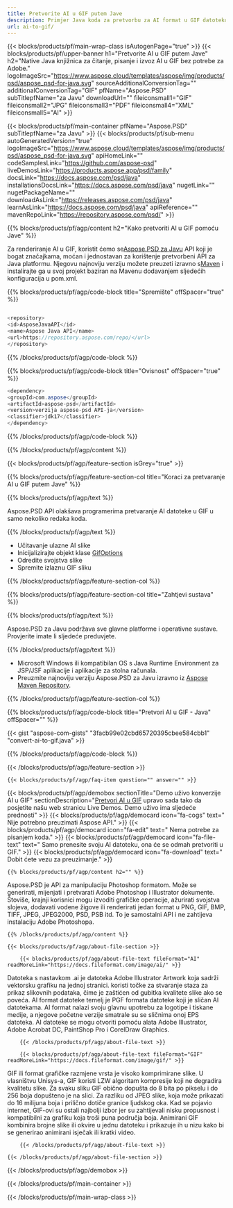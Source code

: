 ```yaml
---
title: Pretvorite AI u GIF putem Jave
description: Primjer Java koda za pretvorbu za AI format u GIF datoteku. Upotrijebite ovaj primjer koda za pretvaranje AI u GIF unutar bilo koje web- ili desktop aplikacije temeljene na Java.
url: ai-to-gif/
---
```


{{< blocks/products/pf/main-wrap-class isAutogenPage="true" >}}
{{< blocks/products/pf/upper-banner h1="Pretvorite AI u GIF putem Jave" h2="Native Java knjižnica za čitanje, pisanje i izvoz AI u GIF bez potrebe za Adobe." logoImageSrc="https://www.aspose.cloud/templates/aspose/img/products/psd/aspose_psd-for-java.svg" sourceAdditionalConversionTag="" additionalConversionTag="GIF" pfName="Aspose.PSD" subTitlepfName="za Javu" downloadUrl="" fileiconsmall1="GIF" fileiconsmall2="JPG" fileiconsmall3="PDF" fileiconsmall4="XML" fileiconsmall5="AI" >}}

{{< blocks/products/pf/main-container pfName="Aspose.PSD" subTitlepfName="za Javu" >}}
{{< blocks/products/pf/sub-menu autoGeneratedVersion="true" logoImageSrc="https://www.aspose.cloud/templates/aspose/img/products/psd/aspose_psd-for-java.svg" apiHomeLink="" codeSamplesLink="https://github.com/aspose-psd" liveDemosLink="https://products.aspose.app/psd/family" docsLink="https://docs.aspose.com/psd/java" installationsDocsLink="https://docs.aspose.com/psd/java" nugetLink="" nugetPackageName="" downloadAsLink="https://releases.aspose.com/psd/java" learnAsLink="https://docs.aspose.com/psd/java" apiReference="" mavenRepoLink="https://repository.aspose.com/psd/" >}}

{{% blocks/products/pf/agp/content h2="Kako pretvoriti AI u GIF pomoću Jave" %}}

Za renderiranje AI u GIF, koristit ćemo se<a href="/psd/{{< lang-code >}}java">Aspose.PSD za Javu</a> API koji je bogat značajkama, moćan i jednostavan za korištenje pretvorbeni API za Java platformu. Njegovu najnoviju verziju možete preuzeti izravno s<a href="https://repository.aspose.com/psd/">Maven</a> i instalirajte ga u svoj projekt baziran na Mavenu dodavanjem sljedećih konfiguracija u pom.xml.

{{% blocks/products/pf/agp/code-block title="Spremište" offSpacer="true" %}}

```cs

<repository>
<id>AsposeJavaAPI</id>
<name>Aspose Java API</name>
<url>https://repository.aspose.com/repo/</url>
</repository>

```

{{% /blocks/products/pf/agp/code-block %}}

{{% blocks/products/pf/agp/code-block title="Ovisnost" offSpacer="true" %}}

```cs
<dependency>
<groupId>com.aspose</groupId>
<artifactId>aspose-psd</artifactId>
<version>verzija aspose-psd API-ja</version>
<classifier>jdk17</classifier>
</dependency>

```

{{% /blocks/products/pf/agp/code-block %}}

{{% /blocks/products/pf/agp/content %}}

{{< blocks/products/pf/agp/feature-section isGrey="true" >}}

{{% blocks/products/pf/agp/feature-section-col title="Koraci za pretvaranje AI u GIF putem Jave" %}}

{{% blocks/products/pf/agp/text %}}

 Aspose.PSD API olakšava programerima pretvaranje AI datoteke u GIF u samo nekoliko redaka koda.

{{% /blocks/products/pf/agp/text %}}

- Učitavanje ulazne AI slike
- Inicijalizirajte objekt klase [GifOptions](https://apireference.aspose.com/psd/java/com.aspose.psd.imageoptions/gifOptions)
- Odredite svojstva slike
- Spremite izlaznu GIF sliku

{{% /blocks/products/pf/agp/feature-section-col %}}

{{% blocks/products/pf/agp/feature-section-col title="Zahtjevi sustava" %}}

{{% blocks/products/pf/agp/text %}}

 Aspose.PSD za Javu podržava sve glavne platforme i operativne sustave. Provjerite imate li sljedeće preduvjete.

{{% /blocks/products/pf/agp/text %}}

- Microsoft Windows ili kompatibilan OS s Java Runtime Environment za JSP/JSF aplikacije i aplikacije za stolna računala.
- Preuzmite najnoviju verziju Aspose.PSD za Javu izravno iz
 [Aspose Maven Repository](https://repository.aspose.com/psd/).

{{% /blocks/products/pf/agp/feature-section-col %}}

{{% blocks/products/pf/agp/code-block title="Pretvori AI u GIF - Java" offSpacer="" %}}

{{< gist "aspose-com-gists" "3facb99e02cbd65720395cbee584cbb1" "convert-ai-to-gif.java" >}}

{{% /blocks/products/pf/agp/code-block %}}

{{< /blocks/products/pf/agp/feature-section >}}

    {{< blocks/products/pf/agp/faq-item question="" answer="" >}}
 

<!-- aboutfile Starts -->

{{< blocks/products/pf/agp/demobox sectionTitle="Demo uživo konverzije AI u GIF" sectionDescription="[Pretvori AI u GIF](https://products.aspose.app/psd/conversion/ai-to-gif) upravo sada tako da posjetite našu web stranicu Live Demos. Demo uživo ima sljedeće prednosti" >}}
        {{< blocks/products/pf/agp/democard icon="fa-cogs" text=" Nije potrebno preuzimati Aspose API." >}}
        {{< blocks/products/pf/agp/democard icon="fa-edit" text=" Nema potrebe za pisanjem koda." >}}
        {{< blocks/products/pf/agp/democard icon="fa-file-text" text=" Samo prenesite svoju AI datoteku, ona će se odmah pretvoriti u GIF." >}}
        {{< blocks/products/pf/agp/democard icon="fa-download" text=" Dobit ćete vezu za preuzimanje." >}}

    {{% blocks/products/pf/agp/content h2="" %}}

Aspose.PSD je API za manipulaciju Photoshop formatom. Može se generirati, mijenjati i pretvarati Adobe Photoshop i Illustrator dokumente. Štoviše, krajnji korisnici mogu izvoditi grafičke operacije, ažurirati svojstva slojeva, dodavati vodene žigove ili renderirati jedan format u PNG, GIF, BMP, TIFF, JPEG, JPEG2000, PSD, PSB itd. To je samostalni API i ne zahtijeva instalaciju Adobe Photoshopa.  



    {{% /blocks/products/pf/agp/content %}}

    {{< blocks/products/pf/agp/about-file-section >}}

        {{< blocks/products/pf/agp/about-file-text fileFormat="AI" readMoreLink="https://docs.fileformat.com/image/ai/" >}}
Datoteka s nastavkom .ai je datoteka Adobe Illustrator Artwork koja sadrži vektorsku grafiku na jednoj stranici. koristi točke za stvaranje staza za prikaz slikovnih podataka, čime je zaštićen od gubitka kvalitete slike ako se poveća. AI format datoteke temelj je PGF formata datoteke koji je sličan AI datotekama. AI format nalazi svoju glavnu upotrebu za logotipe i tiskane medije, a njegove početne verzije smatrale su se sličnima onoj EPS datoteka. AI datoteke se mogu otvoriti pomoću alata Adobe Illustrator, Adobe Acrobat DC, PaintShop Pro i CorelDraw Graphics.

        {{< /blocks/products/pf/agp/about-file-text >}}

        {{< blocks/products/pf/agp/about-file-text fileFormat="GIF" readMoreLink="https://docs.fileformat.com/image/gif/" >}}
GIF ili format grafičke razmjene vrsta je visoko komprimirane slike. U vlasništvu Unisys-a, GIF koristi LZW algoritam kompresije koji ne degradira kvalitetu slike. Za svaku sliku GIF obično dopušta do 8 bita po pikselu i do 256 boja dopušteno je na slici. Za razliku od JPEG slike, koja može prikazati do 16 milijuna boja i prilično dotiče granice ljudskog oka. Kad se pojavio internet, GIF-ovi su ostali najbolji izbor jer su zahtijevali nisku propusnost i kompatibilni za grafiku koja troši puna područja boja. Animirani GIF kombinira brojne slike ili okvire u jednu datoteku i prikazuje ih u nizu kako bi se generirao animirani isječak ili kratki video.

        {{< /blocks/products/pf/agp/about-file-text >}}

    {{< /blocks/products/pf/agp/about-file-section >}}

{{< /blocks/products/pf/agp/demobox >}}

<!-- aboutfile Ends -->



{{< /blocks/products/pf/main-container >}}
    
{{< /blocks/products/pf/main-wrap-class >}}
